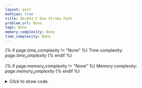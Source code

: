 ```yaml
---
layout: post
mathjax: true
title: Abc054_C One Stroke Path
problem_url: None
tags: None
memory_complexity: None
time_complexity: None
---
```




{% if page.time_complexity != "None" %}
Time complexity: ${{ page.time_complexity }}$
{% endif %}

{% if page.memory_complexity != "None" %}
Memory complexity: ${{ page.memory_complexity }}$
{% endif %}

<details>
<summary>
<p style="display:inline">Click to show code.</p>
</summary>
```cpp
{% raw %}
using namespace std;
using vi = vector<int>;
using ll = long long;
int main(void)
{
    int n, m, u, v;
    vector<vi> edge_exists;
    vi node_seq;
    cin >> n >> m;
    edge_exists.resize(n + 1, vi(n + 1, false));
    for (int i = 1; i <= n; ++i)
        node_seq.push_back(i);
    for (int i = 0; i < m; ++i)
    {
        cin >> u >> v;
        edge_exists[u][v] = edge_exists[v][u] = true;
    }
    ll ans = 0;
    do
    {
        bool is_hamiltonian = true;
        for (int i = 1; is_hamiltonian and i < n; ++i)
        {
            u = node_seq[i - 1], v = node_seq[i];
            if (not edge_exists[u][v])
                is_hamiltonian = false;
        }
        ans += is_hamiltonian;
    } while (next_permutation(next(node_seq.begin()), node_seq.end()));
    cout << ans << endl;
    return 0;
}

{% endraw %}
```
</details>

